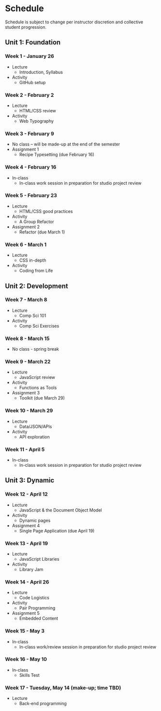 # Schedule
Schedule is subject to change per instructor discretion and collective student progression.

## Unit 1: Foundation

### Week 1 - January 26
- Lecture
  - Introduction, Syllabus
- Activity
  - GitHub setup

### Week 2 - February 2
- Lecture
  - HTML/CSS review
- Activity
  - Web Typography

### Week 3 - February 9
- No class – will be made-up at the end of the semester
- Assignment 1
  - Recipe Typesetting (due February 16)

### Week 4 - February 16
- In-class
  - In-class work session in preparation for studio project review

### Week 5 - February 23
- Lecture
  - HTML/CSS good practices
- Activity
  - A Group Refactor
- Assignment 2
  - Refactor (due March 1)

### Week 6 - March 1
- Lecture
  - CSS in-depth
- Activity
  - Coding from Life

## Unit 2: Development

### Week 7 - March 8
- Lecture
  - Comp Sci 101
- Activity
  - Comp Sci Exercises

### Week 8 - March 15
- No class - spring break

### Week 9 - March 22
- Lecture
  - JavaScript review
- Activity
  - Functions as Tools
- Assignment 3
  - Toolkit (due March 29)

### Week 10 - March 29
- Lecture
  - Data/JSON/APIs
- Activity
  - API exploration

### Week 11 - April 5
- In-class
  - In-class work session in preparation for studio project review

## Unit 3: Dynamic

### Week 12 - April 12
- Lecture
  - JavaScript & the Document Object Model
- Activity
  - Dynamic pages
- Assignment 4
  - Single Page Application (due April 19)

### Week 13 - April 19
- Lecture
  - JavaScript Libraries
- Activity
  - Library Jam

### Week 14 - April 26
- Lecture
  - Code Logistics
- Activity
  - Pair Programming
- Assignment 5
  - Embedded Content

### Week 15 - May 3
- In-class
  - In-class work/review session in preparation for studio project review

### Week 16 - May 10
- In-class
  - Skills Test

### Week 17 - Tuesday, May 14 (make-up; time TBD)
- Lecture
  - Back-end programming
